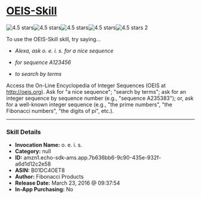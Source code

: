 # [OEIS-Skill](http://alexa.amazon.com/#skills/amzn1.echo-sdk-ams.app.7b636bb6-9c90-435e-932f-a6d1d12c2e58)
![4.5 stars](../../images/ic_star_black_18dp_1x.png)![4.5 stars](../../images/ic_star_black_18dp_1x.png)![4.5 stars](../../images/ic_star_black_18dp_1x.png)![4.5 stars](../../images/ic_star_black_18dp_1x.png)![4.5 stars](../../images/ic_star_half_black_18dp_1x.png) 2

To use the OEIS-Skill skill, try saying...

* *Alexa, ask o. e. i. s. for a nice sequence*

* *for sequence A123456*

* *to search by terms*

Access the On-Line Encyclopedia of Integer Sequences (OEIS at http://oeis.org). Ask for "a nice sequence"; "search by terms"; ask for an integer sequence by sequence number (e.g., "sequence A235383"); or, ask for a well-known integer sequence (e.g., "the prime numbers", "the Fibonacci numbers", "the digits of pi", etc.).

***

### Skill Details

* **Invocation Name:** o. e. i. s.
* **Category:** null
* **ID:** amzn1.echo-sdk-ams.app.7b636bb6-9c90-435e-932f-a6d1d12c2e58
* **ASIN:** B01DC4OET8
* **Author:** Fibonacci Products
* **Release Date:** March 23, 2016 @ 09:37:54
* **In-App Purchasing:** No
